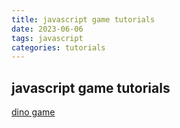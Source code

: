 ```yaml
---
title: javascript game tutorials
date: 2023-06-06
tags: javascript
categories: tutorials
---
```

## javascript game tutorials
[dino game](https://youtu.be/bG2BmmYr9NQ)